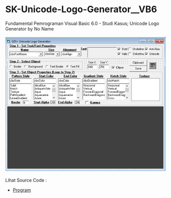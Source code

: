 # SK-Unicode-Logo-Generator__VB6
Fundamental Pemrograman Visual Basic 6.0 - Studi Kasus; Unicode Logo Generator by No Name<br><br>
<img src="https://github.com/RizkyKhapidsyah/SK-Unicode-Logo-Generator__VB6/blob/main/result/001.PNG"><br><br>
Lihat Source Code : <br>
- <a href="https://github.com/RizkyKhapidsyah/SK-Unicode-Logo-Generator__VB6">Program</a>
